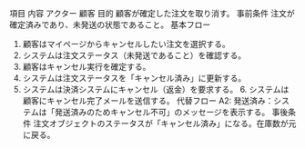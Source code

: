 項目	内容
アクター	顧客
目的	顧客が確定した注文を取り消す。
事前条件	注文が確定済みであり、未発送の状態であること。
基本フロー	
 1. 顧客はマイページからキャンセルしたい注文を選択する。
 2. システムは注文ステータス（未発送であること）を確認する。
 3. 顧客はキャンセル実行を確定する。
 4. システムは注文ステータスを「キャンセル済み」に更新する。
 5. システムは決済システムにキャンセル（返金）を要求する。 6. システムは顧客にキャンセル完了メールを送信する。
代替フロー	A2: 発送済み：システムは「発送済みのためキャンセル不可」のメッセージを表示する。
事後条件	注文オブジェクトのステータスが「キャンセル済み」になる。在庫数が元に戻る。